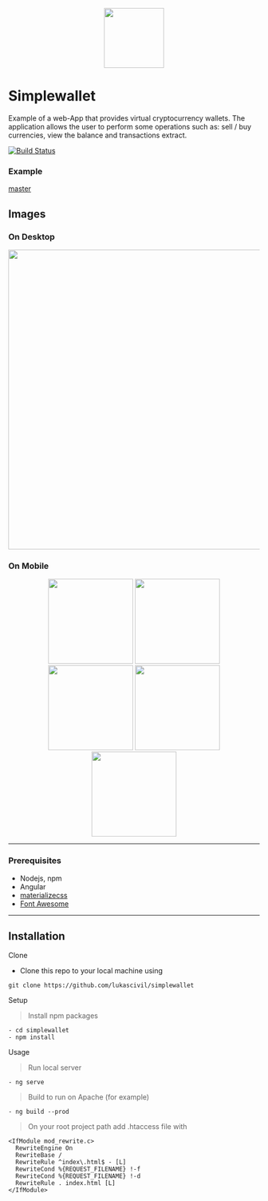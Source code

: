 <p align="center">
<img src="http://lukascivil.com.br/githubimages/simplewallet/Figure_1.png" width="120">
</p>

# Simplewallet
Example of a web-App that provides virtual cryptocurrency wallets. The application allows the user to perform some operations such as: sell / buy currencies, view the balance and transactions extract.

[![Build Status](https://travis-ci.org/lukascivil/simplewallet.svg?branch=master)](https://travis-ci.org/lukascivil/simplewallet)

### Example
[master](http://simplewallet.lukascivil.com.br/login)

## Images
### On Desktop
<p align="center">
<img src="http://lukascivil.com.br/githubimages/simplewallet/Figure_2.png" width="600">
</p>

### On Mobile
<p align="center">
  <img src="http://lukascivil.com.br/githubimages/simplewallet/Figure_3.png" width="170">
  <img src="http://lukascivil.com.br/githubimages/simplewallet/Figure_4.png" width="170">
  <img src="http://lukascivil.com.br/githubimages/simplewallet/Figure_5.png" width="170">
  <img src="http://lukascivil.com.br/githubimages/simplewallet/Figure_6.png" width="170">
  <img src="http://lukascivil.com.br/githubimages/simplewallet/Figure_7.png" width="170">
</p>

---
### Prerequisites
- Nodejs, npm
- Angular
- [materializecss](https://materializecss.com/)
- [Font Awesome](https://fontawesome.com/v4.7.0/icons/)

---
## Installation

Clone
- Clone this repo to your local machine using 
```
git clone https://github.com/lukascivil/simplewallet
```
Setup
>Install npm packages
```
- cd simplewallet
- npm install
```
Usage
>Run local server
```
- ng serve
```
>Build to run on Apache (for example)
```
- ng build --prod
```
>On your root project path add .htaccess file with
```
<IfModule mod_rewrite.c>
  RewriteEngine On
  RewriteBase /
  RewriteRule ^index\.html$ - [L]
  RewriteCond %{REQUEST_FILENAME} !-f
  RewriteCond %{REQUEST_FILENAME} !-d
  RewriteRule . index.html [L]
</IfModule>
```
